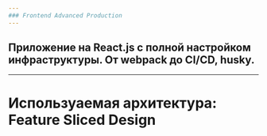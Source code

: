 ```yaml
---
### Frontend Advanced Production
---
```

## Приложение на React.js с полной настройком инфраструктуры. От webpack до CI/CD, husky. 
---
# Используаемая архитектура: Feature Sliced Design
